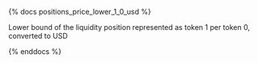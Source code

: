 {% docs positions_price_lower_1_0_usd %}

Lower bound of the liquidity position represented as token 1 per token 0, converted to USD

{% enddocs %}